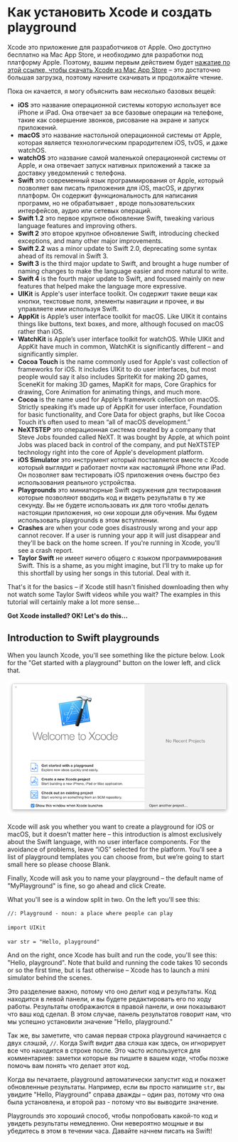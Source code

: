 # Как установить Xcode и создать playground

Xcode это приложение для разработчиков от Apple. Оно доступно бесплатно на Mac App Store, и необходимо для разработки под платформу Apple. Поэтому, вашим первым действием будет [нажатие по этой ссылке, чтобы скачать Xcode из Mac App Store](https://itunes.apple.com/us/app/xcode/id497799835?mt=12&at=10l8cn&ct=hws) – это достаточно большая загрузка, поэтому начните скачивать и продолжайте чтение.

Пока он качается, я могу объяснить вам несколько базовых вещей: 

- **iOS** это название операционной системы которую использует все iPhone и iPad. Она отвечает за все базовые операции на телефоне, такие как совершение звонков, рисование на экране и запуск приложений.
- **macOS** это название настольной операционной системы от Apple, которая является технологическим прародителем iOS, tvOS, и даже watchOS.
- **watchOS** это название самой маленькой операционной системы от Apple, и она отвечает запуск нативных приложений а также за доставку уведомлений с телефона.
- **Swift** это современный язык программирования от Apple, который позволяет вам писать приложения для iOS, macOS, и других платформ. Он содержит функциональность для написания программ, но не обрабатывает , вроде пользовательских интерфейсов, аудио или сетевых операций.
- **Swift 1.2** это первое крупное обновление Swift, tweaking various language features and improving others.
- **Swift 2** это второе крупное обновление Swift, introducing checked exceptions, and many other major improvements.
- **Swift 2.2** was a minor update to Swift 2.0, deprecating some syntax ahead of its removal in Swift 3.
- **Swift 3** is the third major update to Swift, and brought a huge number of naming changes to make the language easier and more natural to write.
- **Swift 4** is the fourth major update to Swift, and focused mainly on new features that helped make the language more expressive.
- **UIKit** is Apple's user interface toolkit. Он содержит такие вещи как кнопки, текстовые поля, элементы навигации и прочее, и вы управляете ими используя Swift.
- **AppKit** is Apple’s user interface toolkit for macOS. Like UIKit it contains things like buttons, text boxes, and more, although focused on macOS rather than iOS.
- **WatchKit** is Apple’s user interface toolkit for watchOS. While UIKit and AppKit have much in common, WatchKit is significantly different – and significantly simpler.
- **Cocoa Touch** is the name commonly used for Apple's vast collection of frameworks for iOS. It includes UIKit to do user interfaces, but most people would say it also includes SpriteKit for making 2D games, SceneKit for making 3D games, MapKit for maps, Core Graphics for drawing, Core Animation for animating things, and much more.
- **Cocoa** is the name used for Apple’s framework collection on macOS. Strictly speaking it’s made up of AppKit for user interface, Foundation for basic functionality, and Core Data for object graphs, but like Cocoa Touch it’s often used to mean “all of macOS development.”
- **NeXTSTEP** это операционная система created by a company that Steve Jobs founded called NeXT. It was bought by Apple, at which point Jobs was placed back in control of the company, and put NeXTSTEP technology right into the core of Apple's development platform.
- **iOS Simulator** это инструмент который поставляется вместе с Xcode который выглядит и работает почти как настоящий iPhone или iPad. Он позволяет вам тестировать iOS приложения очень быстро без использования реального устройства.
- **Playgrounds** это миниатюрные Swift окружения для тестирования которые позволяют вводить код и видеть результаты в ту же секунду. Вы не будете использовать их для того чтобы делать настоящии приложения, но они хороши для обучения. Мы будем использовать playgrounds в этом вступлении.
- **Crashes** are when your code goes disastrously wrong and your app cannot recover. If a user is running your app it will just disappear and they'll be back on the home screen. If you're running in Xcode, you'll see a crash report.
- **Taylor Swift** не имеет ничего общего с языком программирования Swift. This is a shame, as you might imagine, but I'll try to make up for this shortfall by using her songs in this tutorial. Deal with it.

That's it for the basics – if Xcode still hasn't finished downloading then why not watch some Taylor Swift videos while you wait? The examples in this tutorial will certainly make a lot more sense…

**Got Xcode installed? OK! Let's do this…**

## Introduction to Swift playgrounds

When you launch Xcode, you'll see something like the picture below. Look for the "Get started with a playground" button on the lower left, and click that. 

![When you launch Xcode you'll be asked what kind of project you want to make. Please choose Get Started with a Playground.](0-1.png)

Xcode will ask you whether you want to create a playground for iOS or macOS, but it doesn’t matter here – this introduction is almost exclusively about the Swift language, with no user interface components. For the avoidance of problems, leave “iOS” selected for the platform. You’ll see a list of playground templates you can choose from, but we’re going to start small here so please choose Blank.

Finally, Xcode will ask you to name your playground – the default name of "MyPlayground" is fine, so go ahead and click Create.

What you'll see is a window split in two. On the left you'll see this:

    //: Playground - noun: a place where people can play

    import UIKit

    var str = "Hello, playground"

And on the right, once Xcode has built and run the code, you'll see this: "Hello, playground". Note that build and running the code takes 10 seconds or so the first time, but is fast otherwise – Xcode has to launch a mini simulator behind the scenes.

Это разделение важно, потому что оно делит код и результаты. Код находится в левой панели, и вы будете редактировать его по ходу работы. Результаты отображаются в правой панели, и они показывают что ваш код сделал. В этом случае, панель результатов говорит нам, что мы успешно установили значение "Hello, playground."

Так же, вы заметите, что самая первая строка playground начинается с двух слэшэй, `//`. Когда Swift видит два слэша как здесь, он игнорирует все что находится в строке после. Это часто используется для комментариев: заметки которые вы пишите в вашем коде, чтобы позже помочь вам понять что делает этот код.

Когда вы печатаете, playground автоматически запустит код и покажет обновленные результаты. Например, если вы просто напишите `str`, вы увидите "Hello, Playground" справа дважды – один раз, потому что она была установлена, и второй раз - потому что вы выводите значение.

Playgrounds это хороший способ, чтобы попробовать какой-то код и увидеть результаты немедленно. Они невероятно мощные и вы убедитесь в этом в течении часа. Давайте начнем писать на Swift!
